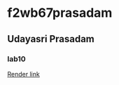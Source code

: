 # f2wb67prasadam

## Udayasri Prasadam 

### lab10

[Render link](https://f2wb67prasadam.onrender.com/)
